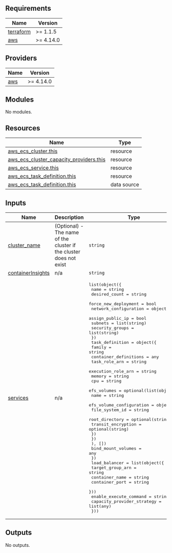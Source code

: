 <!-- BEGIN_TF_DOCS -->
## Requirements

| Name | Version |
|------|---------|
| <a name="requirement_terraform"></a> [terraform](#requirement\_terraform) | >= 1.1.5 |
| <a name="requirement_aws"></a> [aws](#requirement\_aws) | >= 4.14.0 |

## Providers

| Name | Version |
|------|---------|
| <a name="provider_aws"></a> [aws](#provider\_aws) | >= 4.14.0 |

## Modules

No modules.

## Resources

| Name | Type |
|------|------|
| [aws_ecs_cluster.this](https://registry.terraform.io/providers/hashicorp/aws/latest/docs/resources/ecs_cluster) | resource |
| [aws_ecs_cluster_capacity_providers.this](https://registry.terraform.io/providers/hashicorp/aws/latest/docs/resources/ecs_cluster_capacity_providers) | resource |
| [aws_ecs_service.this](https://registry.terraform.io/providers/hashicorp/aws/latest/docs/resources/ecs_service) | resource |
| [aws_ecs_task_definition.this](https://registry.terraform.io/providers/hashicorp/aws/latest/docs/resources/ecs_task_definition) | resource |
| [aws_ecs_task_definition.this](https://registry.terraform.io/providers/hashicorp/aws/latest/docs/data-sources/ecs_task_definition) | data source |

## Inputs

| Name | Description | Type | Default | Required |
|------|-------------|------|---------|:--------:|
| <a name="input_cluster_name"></a> [cluster\_name](#input\_cluster\_name) | (Optional) - The name of the cluster if the cluster does not exist | `string` | n/a | yes |
| <a name="input_containerInsights"></a> [containerInsights](#input\_containerInsights) | n/a | `string` | `"enabled"` | no |
| <a name="input_services"></a> [services](#input\_services) | n/a | <pre>list(object({<br>    name                 = string<br>    desired_count        = string<br>    force_new_deployment = bool<br>    network_configuration = object({<br>      assign_public_ip = bool<br>      subnets          = list(string)<br>      security_groups  = list(string)<br>    })<br>    task_definition = object({<br>      family                = string<br>      container_definitions = any<br>      task_role_arn         = string<br>      execution_role_arn    = string<br>      memory                = string<br>      cpu                   = string<br>      efs_volumes = optional(list(object({<br>        name = string<br>        efs_volume_configuration = object({<br>          file_system_id     = string<br>          root_directory     = optional(string)<br>          transit_encryption = optional(string)<br>        })<br>        })<br>      ), [])<br>      bind_mount_volumes = any<br>    })<br>    load_balancer = list(object({<br>      target_group_arn = string<br>      container_name   = string<br>      container_port   = string<br>    }))<br>    enable_execute_command     = string<br>    capacity_provider_strategy = list(any)<br>  }))</pre> | n/a | yes |

## Outputs

No outputs.
<!-- END_TF_DOCS -->
